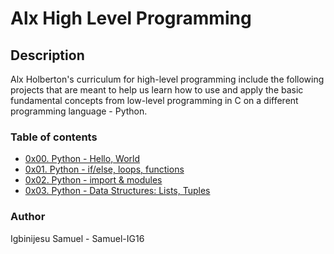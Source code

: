 # Alx High Level Programming
## Description
Alx Holberton's curriculum for high-level programming include the following projects that are meant to help us learn how to use and apply the basic fundamental concepts from low-level programming in C on a different programming language - Python.
### Table of contents
* [0x00. Python - Hello, World]()
* [0x01. Python - if/else, loops, functions]()
* [0x02. Python - import & modules]()
* [0x03. Python - Data Structures: Lists, Tuples]()
### Author
Igbinijesu Samuel - Samuel-IG16
